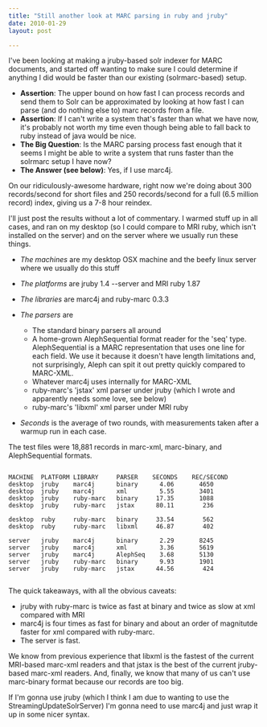 ```yaml
---
title: "Still another look at MARC parsing in ruby and jruby"
date: 2010-01-29
layout: post

---
```


I've been looking at making a jruby-based solr indexer for MARC documents, and started off wanting to make sure I could determine if anything I did would be faster than our existing (solrmarc-based) setup.


* <strong>Assertion</strong>: The upper bound on how fast I can process records and send them to Solr can be approximated by looking at how fast I can parse (and do nothing else to) marc records from a file.
* <strong>Assertion</strong>: If I can't write a system that's faster than what we have now, it's probably not worth my time even though being able to fall back to ruby instead of java would be nice.
* <strong>The Big Question</strong>: Is the MARC parsing process fast enough that it seems I might be able to write a system that runs faster than the solrmarc setup I have now?
* <strong>The Answer (see below)</strong>: Yes, if I use marc4j.

On our ridiculously-awesome hardware, right now we're doing about 300 records/second for short files and 250 records/second for a full (6.5 million record) index, giving us a 7-8 hour reindex.

I'll just post the results without a lot of commentary. I warmed stuff up in all cases, and ran on my desktop (so I could compare to MRI ruby, which isn't installed on the server) and on the server where we usually run these things.

* <em>The machines</em> are my desktop OSX machine and the beefy linux server where we usually do this stuff
* <em>The platforms</em> are jruby 1.4 --server and MRI ruby 1.87
* <em>The libraries</em> are marc4j and ruby-marc 0.3.3
* <em>The parsers</em> are

    * The standard binary parsers all around
    * A home-grown AlephSequential format reader for the 'seq' type. AlephSequential is a MARC representation that uses one line for each field. We use it because it doesn't have length limitations and, not surprisingly, Aleph can spit it out pretty quickly compared to MARC-XML.
    * Whatever marc4j uses internally for MARC-XML
    * ruby-marc's 'jstax' xml parser under jruby (which I wrote and apparently needs some love, see below)
    * ruby-marc's 'libxml' xml parser under MRI ruby

* <em>Seconds</em> is the average of two rounds, with measurements taken after a warmup run in each case.

The test files were 18,881 records in marc-xml, marc-binary, and AlephSequential formats.

~~~

MACHINE  PLATFORM LIBRARY     PARSER    SECONDS    REC/SECOND
desktop  jruby    marc4j      binary      4.06       4650
desktop  jruby    marc4j      xml         5.55       3401
desktop  jruby    ruby-marc   binary     17.35       1088
desktop  jruby    ruby-marc   jstax      80.11        236

desktop  ruby     ruby-marc   binary     33.54        562
desktop  ruby     ruby-marc   libxml     46.87        402

server   jruby    marc4j      binary      2.29       8245
server   jruby    marc4j      xml         3.36       5619
server   jruby    marc4j      AlephSeq    3.68       5130
server   jruby    ruby-marc   binary      9.93       1901
server   jruby    ruby-marc   jstax      44.56        424


~~~~


The quick takeaways, with all the obvious caveats:

* jruby with ruby-marc is twice as fast at binary and twice as slow at xml compared with MRI
* marc4j is four times as fast for binary and about an order of magnitutde faster for xml compared with ruby-marc.
* The server is fast.

We know from previous experience that libxml is the fastest of the current MRI-based marc-xml readers and that jstax is the best of the current jruby-based marc-xml readers. And, finally, we know that many of us can't use marc-binary format because our records are too big.

If I'm gonna use jruby (which I think I am due to wanting to use the StreamingUpdateSolrServer) I'm gonna need to use marc4j and just wrap it up in some nicer syntax.
